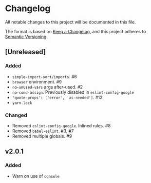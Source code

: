 # Changelog
All notable changes to this project will be documented in this file.

The format is based on [Keep a Changelog](https://keepachangelog.com/en/1.0.0/),
and this project adheres to [Semantic Versioning](https://semver.org/spec/v2.0.0.html).

## [Unreleased]
### Added
- `simple-import-sort/imports`. #6
- `browser` environment. #9
- `no-unused-vars` args after-used. #2
- `no-cond-assign`. Previously disabled in `eslint-config-google`
- `'quote-props': ['error', 'as-needed']`. #12
- `yarn.lock`

### Changed
- Removed `eslint-config-google`. Inlined rules. #8
- Removed `babel-eslint`. #3, #7
- Removed multiple globals. #9

## v2.0.1
### Added
- Warn on use of `console`
